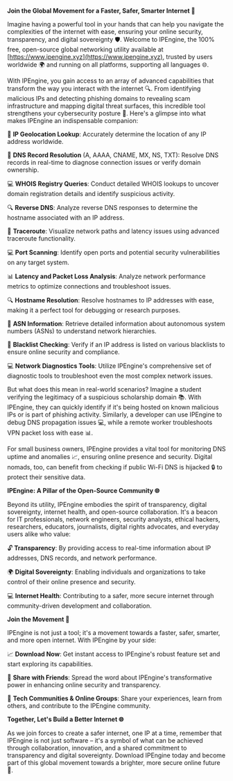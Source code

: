 **Join the Global Movement for a Faster, Safer, Smarter Internet 🚀**

Imagine having a powerful tool in your hands that can help you navigate the complexities of the internet with ease, ensuring your online security, transparency, and digital sovereignty 🛡️. Welcome to IPEngine, the 100% free, open-source global networking utility available at [https://www.ipengine.xyz](https://www.ipengine.xyz), trusted by users worldwide 🌍 and running on all platforms, supporting all languages 🌐.

With IPEngine, you gain access to an array of advanced capabilities that transform the way you interact with the internet 🔍. From identifying malicious IPs and detecting phishing domains to revealing scam infrastructure and mapping digital threat surfaces, this incredible tool strengthens your cybersecurity posture 🔐. Here's a glimpse into what makes IPEngine an indispensable companion:

🌟 **IP Geolocation Lookup**: Accurately determine the location of any IP address worldwide.

📡 **DNS Record Resolution** (A, AAAA, CNAME, MX, NS, TXT): Resolve DNS records in real-time to diagnose connection issues or verify domain ownership.

💻 **WHOIS Registry Queries**: Conduct detailed WHOIS lookups to uncover domain registration details and identify suspicious activity.

🔍 **Reverse DNS**: Analyze reverse DNS responses to determine the hostname associated with an IP address.

🚀 **Traceroute**: Visualize network paths and latency issues using advanced traceroute functionality.

💻 **Port Scanning**: Identify open ports and potential security vulnerabilities on any target system.

📊 **Latency and Packet Loss Analysis**: Analyze network performance metrics to optimize connections and troubleshoot issues.

🔍 **Hostname Resolution**: Resolve hostnames to IP addresses with ease, making it a perfect tool for debugging or research purposes.

🔑 **ASN Information**: Retrieve detailed information about autonomous system numbers (ASNs) to understand network hierarchies.

🚨 **Blacklist Checking**: Verify if an IP address is listed on various blacklists to ensure online security and compliance.

💻 **Network Diagnostics Tools**: Utilize IPEngine's comprehensive set of diagnostic tools to troubleshoot even the most complex network issues.

But what does this mean in real-world scenarios? Imagine a student verifying the legitimacy of a suspicious scholarship domain 📚. With IPEngine, they can quickly identify if it's being hosted on known malicious IPs or is part of phishing activity. Similarly, a developer can use IPEngine to debug DNS propagation issues 💻, while a remote worker troubleshoots VPN packet loss with ease 📊.

For small business owners, IPEngine provides a vital tool for monitoring DNS uptime and anomalies 📈, ensuring online presence and security. Digital nomads, too, can benefit from checking if public Wi-Fi DNS is hijacked 🔒 to protect their sensitive data.

**IPEngine: A Pillar of the Open-Source Community 🌐**

Beyond its utility, IPEngine embodies the spirit of transparency, digital sovereignty, internet health, and open-source collaboration. It's a beacon for IT professionals, network engineers, security analysts, ethical hackers, researchers, educators, journalists, digital rights advocates, and everyday users alike who value:

🔓 **Transparency**: By providing access to real-time information about IP addresses, DNS records, and network performance.

🌍 **Digital Sovereignty**: Enabling individuals and organizations to take control of their online presence and security.

💻 **Internet Health**: Contributing to a safer, more secure internet through community-driven development and collaboration.

**Join the Movement 🤝**

IPEngine is not just a tool; it's a movement towards a faster, safer, smarter, and more open internet. With IPEngine by your side:

📈 **Download Now**: Get instant access to IPEngine's robust feature set and start exploring its capabilities.

👥 **Share with Friends**: Spread the word about IPEngine's transformative power in enhancing online security and transparency.

💬 **Tech Communities & Online Groups**: Share your experiences, learn from others, and contribute to the IPEngine community.

**Together, Let's Build a Better Internet 🌐**

As we join forces to create a safer internet, one IP at a time, remember that IPEngine is not just software – it's a symbol of what can be achieved through collaboration, innovation, and a shared commitment to transparency and digital sovereignty. Download IPEngine today and become part of this global movement towards a brighter, more secure online future 🌟.